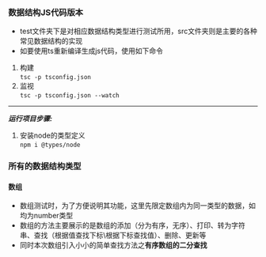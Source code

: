 ### 数据结构JS代码版本  
* test文件夹下是对相应数据结构类型进行测试所用，src文件夹则是主要的各种常见数据结构的实现  
* 如要使用ts重新编译生成js代码，使用如下命令
1. 构建  
`tsc -p tsconfig.json`
2. 监视  
`tsc -p tsconfig.json --watch`

---

***运行项目步骤:***  
1. 安装node的类型定义  
`npm i @types/node`


### 所有的数据结构类型

#### 数组  
* 数组测试时，为了方便说明其功能，这里先限定数组内为同一类型的数据，如均为number类型
* 数组的方法主要展示的是数组的添加（分为有序，无序）、打印、转为字符串、查找（根据值查找下标\根据下标查找值）、删除、更新等
* 同时本次数组引入小小的简单查找方法之**有序数组的二分查找**


